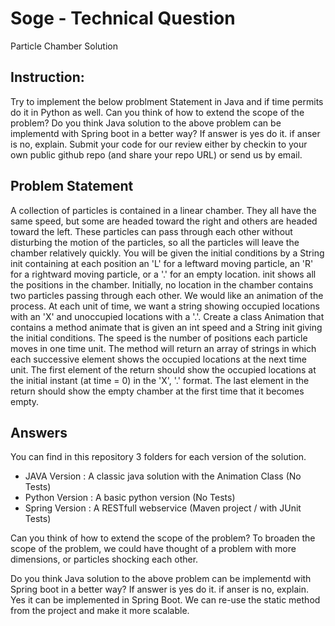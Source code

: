 # Soge - Technical Question
Particle Chamber Solution

## Instruction: 
Try to implement the below problment Statement in Java and if time permits do it in Python as well. 
Can you think of how to extend the scope of the problem? 
Do you think Java solution to the above problem can be implementd with Spring boot in a better way? 
If answer is yes do it. if anser is no, explain. 
Submit your code for our review either by checkin to your own public github repo (and share your repo URL) or send us by email.

## Problem Statement
A collection of particles is contained in a linear chamber. They all have the same speed, but some are headed toward the right and others are headed toward the left. These particles can pass through each other without disturbing the motion of the particles, so all the particles will leave the chamber relatively quickly.
You will be given the initial conditions by a String init containing at each position an 'L' for a leftward moving particle, an 'R' for a rightward moving particle, or a '.' for an empty location. init shows all the positions in the chamber. Initially, no location in the chamber contains two particles passing through each other.
We would like an animation of the process. At each unit of time, we want a string showing occupied locations with an 'X' and unoccupied locations with a '.'. Create a class Animation that contains a method animate that is given an int speed and a String init giving the initial conditions. The speed is the number of positions each particle moves in one time unit.
The method will return an array of strings in which each successive element shows the occupied locations at the next time unit. The first element of the return should show the occupied locations at the initial instant (at time = 0) in the 'X', '.' format. The last element in the return should show the empty chamber at the first time that it becomes empty.

## Answers
You can find in this repository 3 folders for each version of the solution.
  - JAVA Version : A classic java solution with the Animation Class (No Tests)
  - Python Version : A basic python version (No Tests)
  - Spring Version : A RESTfull webservice (Maven project / with JUnit Tests)
  
Can you think of how to extend the scope of the problem? 
To broaden the scope of the problem, we could have thought of a problem with more dimensions, or particles shocking each other.

Do you think Java solution to the above problem can be implementd with Spring boot in a better way? 
If answer is yes do it. if anser is no, explain. 
Yes it can be implemented in Spring Boot. We can re-use the static method from the project and make it more scalable. 

